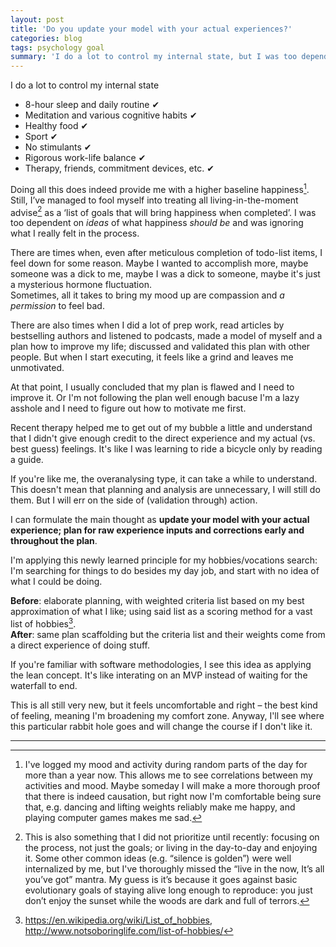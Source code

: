 ```yaml
---
layout: post
title: 'Do you update your model with your actual experiences?'
categories: blog
tags: psychology goal
summary: 'I do a lot to control my internal state, but I was too dependent on <i>ideas</i> of what happiness <i>should be</i> and was ignoring what I really felt in the process.'
---
```


I do a lot to control my internal state
* 8-hour sleep and daily routine ✔
* Meditation and various cognitive habits ✔
* Healthy food ✔
* Sport ✔
* No stimulants ✔
* Rigorous work-life balance ✔
* Therapy, friends, commitment devices, etc. ✔ 

Doing all this does indeed provide me with a higher baseline happiness[^1]. Still, I’ve managed to fool myself into treating all living-in-the-moment advise[^2] as a ‘list of goals that will bring happiness when completed’. I was too dependent on _ideas_ of what happiness _should be_ and was ignoring what I really felt in the process.  



There are times when, even after meticulous completion of todo-list items, I feel down for some reason. Maybe I wanted to accomplish more, maybe someone was a dick to me, maybe I was a dick to someone, maybe it's just a mysterious hormone fluctuation.  
Sometimes, all it takes to bring my mood up are compassion and _a permission_ to feel bad.  


There are also times 	when I did a lot of prep work, read articles by bestselling authors and listened to podcasts, made a model of myself and a plan how to improve my life; discussed and validated this plan with other people. But when I start executing, it feels like a grind and leaves me unmotivated.  

At that point, I usually concluded that my plan is flawed and I need to improve it. Or I'm not following the plan well enough bacuse I'm a lazy asshole and I need to figure out how to motivate me first.


Recent therapy helped me to get out of my bubble a little and understand that 
I didn't give enough credit to the direct experience and my actual (vs. best guess) feelings. It's like I was learning to ride a bicycle only by reading a guide.

If you're like me, the overanalysing type, it can take a while to understand. This doesn't mean that planning and analysis are unnecessary, I will still do them. But I will err on the side of (validation through) action.


I can formulate the main thought as **update your model with your actual experience; plan for raw experience inputs and corrections early and throughout the plan**.


I'm applying this newly learned principle for my hobbies/vocations search: I'm searching for things to do besides my day job, and start with no idea of what I could be doing.

**Before**: elaborate planning, with weighted criteria list based on my best approximation of what I like; using said list as a scoring method for a vast list of hobbies[^3].  
**After**: same plan scaffolding but the criteria list and their weights come from a direct experience of doing stuff. 

If you're familiar with software methodologies, I see this idea as applying the lean concept. It's like interating on an MVP instead of waiting for the waterfall to end.

    
This is all still very new, but it feels uncomfortable and right – the best kind of feeling, meaning I'm broadening my comfort zone. Anyway, I'll see where this particular rabbit hole goes and will change the course if I don't like it.

-----


[^1]: I've logged my mood and activity during random parts of the day for more than a year now. This allows me to see correlations between my activities and mood. Maybe someday I will make a more thorough proof that there is indeed causation, but right now I'm comfortable being sure that, e.g. dancing and lifting weights reliably make me happy, and playing computer games makes me sad.

[^2]: This is also something that I did not prioritize until recently: focusing on the process, not just the goals; or living in the day-to-day and enjoying it. Some other common ideas (e.g. “silence is golden”) were well internalized by me, but I've thoroughly missed the “live in the now, It’s all you’ve got” mantra. My guess is it’s because it goes against basic evolutionary goals of staying alive long enough to reproduce: you just don’t enjoy the sunset while the woods are dark and full of terrors.

[^3]: <https://en.wikipedia.org/wiki/List_of_hobbies>, <http://www.notsoboringlife.com/list-of-hobbies/>
